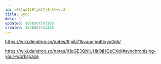 ```yaml
---
id: i48fqd110tjk27j4nktvvud
title: Sync
desc: ''
updated: 1670367567200
created: 1670367431329
---
```


https://wiki.dendron.so/notes/6jpib71kvuuqjbq6txyo0qh/

https://wiki.dendron.so/notes/XIqGE3QNlUHirQjHQpCXd/#synchronizing-your-workspace

